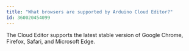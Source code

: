 ```yaml
---
title: "What browsers are supported by Arduino Cloud Editor?"
id: 360020454099
---
```


The Cloud Editor supports the latest stable version of Google Chrome, Firefox, Safari, and Microsoft Edge.

